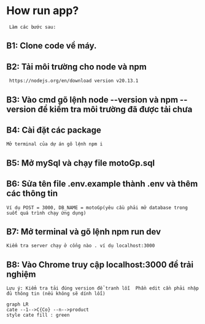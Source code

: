 # How run app?
` 
Làm các bước sau:
`
## B1: Clone code về máy.

## B2: Tải môi trường cho node và npm 
```
 https://nodejs.org/en/download version v20.13.1

```
## B3: Vào cmd gõ lệnh node --version và npm --version để kiểm tra môi trường đã được tải chưa

## B4: Cài đặt các package 
``` 
Mở terminal của dự án gõ lệnh npm i 

```
## B5: Mở mySql và chạy file motoGp.sql 

## B6: Sửa tên file .env.example thành .env và thêm các thông tin
```
Ví dụ POST = 3000, DB_NAME = motoGp(yêu cầu phải mở database trong suốt quá trình chạy ứng dụng)
```
## B7: Mở terminal và gõ lệnh npm run dev
```
Kiểm tra server chạy ở cổng nào . ví dụ localhost:3000
```
## B8: Vào Chrome truy cập localhost:3000 để trải nghiệm 
``
 Lưu ý: Kiểm tra tải đúng version để tranh lỗi 
 Phần edit cần phải nhập đủ thông tin (nếu không sẽ dính lỗi)           
 ``


```mermaid
graph LR
cate --1-->C{Co} --n-->product
style cate fill : green
```